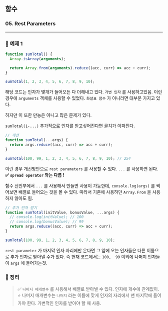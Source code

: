 ## 함수

### 05. Rest Parameters

---

### 📌 예제 1

```js
function sumTotal() {
  Array.isArray(arguments);

  return Array.from(arguments).reduce((acc, curr) => acc + curr);
}

sumTotal(1, 2, 3, 4, 5, 6, 7, 8, 9, 10);
```

해당 코드는 인자가 몇개가 들어오든 다 더해내고 있다. `가변 인자` 를 사용하고있음. 이런경우에 `arguments` 객체를 사용할 수 있었다. `화살표 함수` 가 아니라면 대부분 가지고 있다.

하지만 이 또한 만능은 아니고 많은 문제가 있다.

`sumTotal(1-...)` 추가적으로 인자를 받고싶어진다면 골치가 아파진다.

```js
// 개선
function sumTotal(...args) {
  return args.reduce((acc, curr) => acc + curr);
}

sumTotal(100, 99, 1, 2, 3, 4, 5, 6, 7, 8, 9, 10); // 254
```

이런 경우 개선방안으로 `rest parameters` 를 사용할 수 있다. `...` 를 사용하면 된다.
**✅ `spread operator` 와는 다름 !**

함수 선언부에서 `...` 를 사용해서 만들면 사용이 가능한데, `console.log(args)` 를 찍어보면 배열로 들어오는 것을 볼 수 있다. 따라서 기존에 사용하던 `Array.From` 을 사용하지 않아도 됨.

```js
// 추가 인자 받기
function sumTotal(initValue, bonusValue, ...args) {
  // console.log(initValue); // 100
  // console.log(bonusValue); // 99
  return args.reduce((acc, curr) => acc + curr);
}

sumTotal(100, 99, 1, 2, 3, 4, 5, 6, 7, 8, 9, 10);
```

`rest parameter` 가 마지막 인자 자리에만 온다면 그 앞에 오는 인자들은 다른 이름으로 추가 인자로 받아낼 수가 있다. 즉 현재 코드에서는 `100,  99` 이외에 나머지 인자들이 `args` 에 들어가는것.

### 📌 정리

> ✅ `나머지 매개변수` 를 사용해서 배열로 받아낼 수 있다. 인자에 개수에 관계없이.
> ⭐️ 나머지 매개변수는 `나머지` 라는 이름에 맞게 인자의 자리에서 맨 마지막에 들어가야 한다.
> 가변적인 인자를 받아야 할 때 사용.

